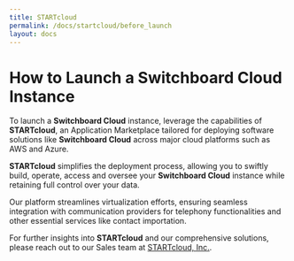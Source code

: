 ```yaml
---
title: STARTcloud
permalink: /docs/startcloud/before_launch
layout: docs
---
```



# How to Launch a Switchboard Cloud Instance

To launch a **Switchboard Cloud** instance, leverage the capabilities of **STARTcloud**, an Application Marketplace tailored for deploying software solutions like **Switchboard Cloud** across major cloud platforms such as AWS and Azure.

**STARTcloud** simplifies the deployment process, allowing you to swiftly build, operate, access and oversee your **Switchboard Cloud** instance while retaining full control over your data.

Our platform streamlines virtualization efforts, ensuring seamless integration with communication providers for telephony functionalities and other essential services like contact importation.

For further insights into **STARTcloud** and our comprehensive solutions, please reach out to our Sales team at [STARTcloud, Inc.][startcloud-contactus].

[startcloud-contactus]: https://startcloud.com/#contact
